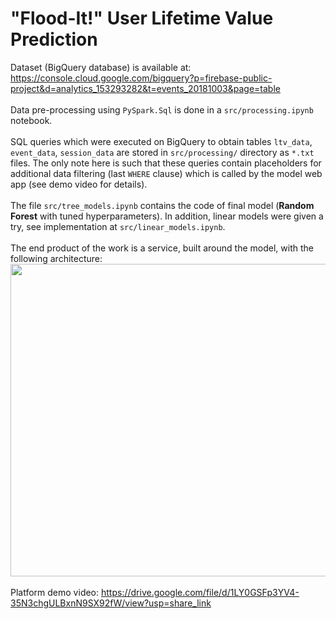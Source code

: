 # "Flood-It!" User Lifetime Value Prediction
Dataset (BigQuery database) is available at: https://console.cloud.google.com/bigquery?p=firebase-public-project&d=analytics_153293282&t=events_20181003&page=table <br><br>
Data pre-processing using `PySpark.Sql` is done in a `src/processing.ipynb` notebook. <br><br>
SQL queries which were executed on BigQuery to obtain tables `ltv_data`, `event_data`, `session_data` are stored in `src/processing/` directory as `*.txt` files. The only note here is such that these queries contain placeholders for additional data filtering (last `WHERE` clause) which is called by the model web app (see demo video for details). <br><br>
The file `src/tree_models.ipynb` contains the code of final model (**Random Forest** with tuned hyperparameters). In addition, linear models were given a try, see implementation at `src/linear_models.ipynb`. <br><br>
The end product of the work is a service, built around the model, with the following architecture:
<img src="https://sun9-23.userapi.com/impg/yAXTd-CRkCLcCLKPmNjeDe5M9i3bnU1DiAoBOQ/0cfdXmHr998.jpg?size=1968x1104&quality=96&sign=a9aa0a0f8eab73335694b083c0b55690&type=album" width="900" height="500"> <br><br>
Platform demo video: https://drive.google.com/file/d/1LY0GSFp3YV4-35N3chgULBxnN9SX92fW/view?usp=share_link
